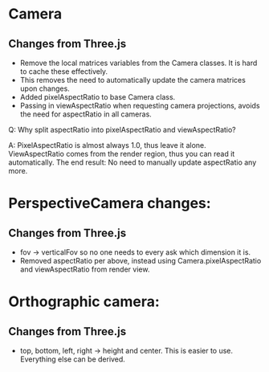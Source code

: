 # Camera

## Changes from Three.js

* Remove the local matrices variables from the Camera classes.  It is hard to cache these effectively.
 * This removes the need to automatically update the camera matrices upon changes.
* Added pixelAspectRatio to base Camera class.
* Passing in viewAspectRatio when requesting camera projections, avoids the need for aspectRatio in all cameras.

Q: Why split aspectRatio into pixelAspectRatio and viewAspectRatio?

A: PixelAspectRatio is almost always 1.0, thus leave it alone.  ViewAspectRatio comes from the render region, thus you can read it automatically.  The end result: No need to manually update aspectRatio any more.

# PerspectiveCamera changes:

## Changes from Three.js

* fov -> verticalFov so no one needs to every ask which dimension it is.
* Removed aspectRatio per above, instead using Camera.pixelAspectRatio and viewAspectRatio from render view.

# Orthographic camera:

## Changes from Three.js

* top, bottom, left, right -> height and center.  This is easier to use.  Everything else can be derived.